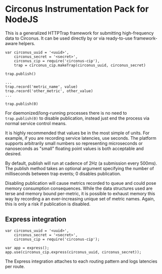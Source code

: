 # Circonus Instrumentation Pack for NodeJS

This is a generalized HTTPTrap framework for submitting high-frequency
data to Circonus.  It can be used directly by or via ready-to-use
framework-aware helpers.

    var circonus_uuid = '<uuid>',
        circonus_secret = '<secret>',
        circonus_cip = require('circonus-cip'),
        trap = circonus_cip.makeTrap(circonus_uuid, circonus_secret)
    
    trap.publish()
    
    ...
    trap.record('metric_name', value)
    trap.record('other_metric', other_value)
    ...
    
    trap.publish(0)

For daemonized/long-running processes there is no need to `trap.publish(0)` to disable publication, instead just end the process via normal service control means.

It is highly recommended that values be in the most simple of units.  For example, if you are recording service latencies, use seconds.  The platform supports arbitrarily small numbers so representing microseconds or nanoseconds as "small" floating point values is both acceptable and desired.

By default, publish will run at cadence of 2Hz (a submission every 500ms).  The publish method takes an optional argument specifying the number of milliseconds between trap events; 0 disables publication.

Disabling publication will cause metrics recorded to queue and could pose memory consumption consequences.  While the data structures used are terse and memory bound per-metric, it is possible to exhaust memory this way by recording a an ever-increasing unique set of metric names. Again, this is only a risk if publication is disabled.

## Express integration

    var circonus_uuid = '<uuid>',
        circonus_secret = '<secret>',
        circonus_cip = require('circonus-cip');
        
    var app = express();
    app.use(circonus_cip.express(circonus_uuid, circonus_secret));

The Express integration attaches to each routing pattern and logs latencies per route.